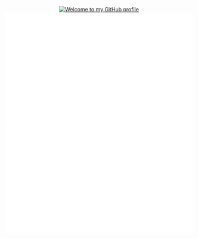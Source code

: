 <div align="center">
  <a
    href="https://www.youtube.com/@paulfioravanti"
    alt="Paul Fioravanti YouTube Channel"
  >
    <img src="./steno.gif" alt="Welcome to my GitHub profile" />
  </a>
  <a href="https://github.com/jstrieb/github-stats#gh-dark-mode-only">
    <img src="https://github.com/paulfioravanti/github-stats/blob/master/generated/overview.svg#gh-dark-mode-only" />
    <img src="https://github.com/paulfioravanti/github-stats/blob/master/generated/languages.svg#gh-dark-mode-only" />
  </a>
</div>
